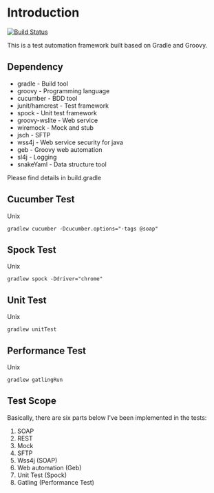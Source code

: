# Introduction

[![Build Status](https://travis-ci.org/DIZhang1109/gradle-groovy-playground.svg?branch=master)](https://travis-ci.org/DIZhang1109/gradle-groovy-playground)

This is a test automation framework built based on Gradle and Groovy.

## Dependency

* gradle - Build tool
* groovy - Programming language
* cucumber - BDD tool
* junit/hamcrest - Test framework
* spock - Unit test framework
* groovy-wslite - Web service
* wiremock - Mock and stub
* jsch - SFTP
* wss4j - Web service security for java
* geb - Groovy web automation
* sl4j - Logging
* snakeYaml - Data structure tool

Please find details in build.gradle

## Cucumber Test

Unix
```
gradlew cucumber -Dcucumber.options="-tags @soap"
```

## Spock Test

Unix
```
gradlew spock -Ddriver="chrome"
```

## Unit Test

Unix
```
gradlew unitTest
```

## Performance Test

Unix
```
gradlew gatlingRun
```

## Test Scope

Basically, there are six parts below I've been implemented in the tests:
1. SOAP
2. REST
3. Mock
4. SFTP
5. Wss4j (SOAP)
6. Web automation (Geb)
7. Unit Test (Spock)
8. Gatling (Performance Test)
